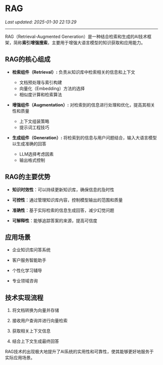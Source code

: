 # RAG

_Last updated: 2025-01-30 22:13:29_

---

RAG（Retrieval-Augmented Generation）是一种结合检索和生成的AI技术框架，简称**索引增强搜索**，主要用于增强大语言模型的知识获取和应用能力。


## RAG的核心组成


- **检索组件（Retrieval）:** 负责从知识库中检索相关的信息和上下文
    - 文档预处理与索引构建
    - 向量化（Embedding）方法的选择
    - 相似度计算和检索算法

- **增强组件（Augmentation）:** 对检索到的信息进行处理和优化，提高其相关性和质量
    - 上下文组装策略
    - 提示词工程技巧

- **生成组件（Generation）:** 将检索到的信息与用户问题结合，输入大语言模型以生成准确的回答
    - LLM选择考虑因素
    - 输出格式控制

## RAG的主要优势


- **知识时效性**：可以持续更新知识库，确保信息的及时性

- **可控性**：通过管理知识库内容，控制模型输出的范围和质量

- **准确性**：基于实际检索的信息生成回答，减少幻觉问题

- **可解释性**：能够追踪答案的来源，提高可信度

## 应用场景


- 企业知识库问答系统

- 客户服务智能助手

- 个性化学习辅导

- 专业领域咨询

## 技术实现流程


1. 将文档转换为向量并存储

1. 接收用户查询并进行向量检索

1. 获取相关上下文信息

1. 结合上下文生成最终回答

RAG技术的出现极大地提升了AI系统的实用性和可靠性，使其能够更好地服务于实际应用场景。

